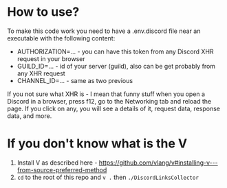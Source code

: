 # How to use?

To make this code work you need to have a .env.discord file near an executable with the following content:

 - AUTHORIZATION=... - you can have this token from any Discord XHR request in your browser
 - GUILD_ID=... - id of your server (guild), also can be get probably from any XHR request
 - CHANNEL_ID=... - same as two previous

If you not sure what XHR is - I mean that funny stuff when you open a Discord in a browser, press f12, go to the Networking tab and reload the page.
If you click on any, you will see a details of it, request data, response data, and more.

# If you don't know what is the V

1. Install V as described here - https://github.com/vlang/v#installing-v---from-source-preferred-method
2. `cd` to the root of this repo and `v .` then `./DiscordLinksCollector`
